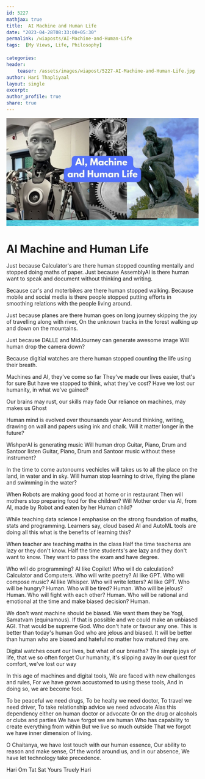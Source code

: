 ```yaml
---
id: 5227
mathjax: true
title:  AI Machine and Human Life  
date: "2023-04-28T08:33:00+05:30"
permalink: /wiaposts/AI-Machine-and-Human-Life
tags:  [My Views, Life, Philosophy] 

categories:
header:
    teaser: /assets/images/wiapost/5227-AI-Machine-and-Human-Life.jpg
author: Hari Thapliyaal
layout: single
excerpt:
author_profile: true
share: true
---
```


![AI Machine and Human Life](/assets/images/wiapost/5227-AI-Machine-and-Human-Life.jpg)

# AI Machine and Human Life

Just because Calculator's are there 
human stopped counting mentally 
and stopped doing maths of paper.
Just because AssemblyAI is there 
human want to speak and document 
without thinking and writing.

Because car's and moterbikes are there 
human stopped walking.
Because mobile and social media is there 
people stopped putting efforts 
in smoothing relations with the people living around.

Just because planes are there 
human goes on long journey 
skipping the joy of travelling along with river, 
On the unknown tracks in the forest
walking up and down on the mountains.

Just because DALLE and MidJourney can generate awesome image 
Will human drop the camera down?

Because digitial watches are there human 
stopped counting the life using their breath.

Machines and AI, they've come so far
They've made our lives easier, that's for sure
But have we stopped to think, what they've cost?
Have we lost our humanity, in what we've gained?

Our brains may rust, our skills may fade
Our reliance on machines, may makes us Ghost

Human mind is evolved over thounsands year
Around thinking, writing, drawing on wall 
and papers using ink and chalk.
Will it matter longer in the future?

WishperAI is generating music 
Will human drop Guitar, Piano, Drum and Santoor listen 
Guitar, Piano, Drum and Santoor music without these instrument?

In the time to come autonoums vechicles will takes us 
to all the place on the land, in water and in sky.
Will human stop learning to drive, 
flying the plane and swimming in the water?

When Robots are making good food at home or in restaurant 
Then will mothers stop preparing food for the children?
Will Mother order via AI, from AI, made by Robot 
and eaten by her Human child?

While teaching data science I emphasise 
on the strong foundation of maths, stats and programming.
Learners say, cloud based AI and AutoML tools are doing 
all this what is the benefits of learning this?

When teacher are teaching maths in the class
Half the time teachersa are lazy or they don't know.
Half the time students's are lazy and they don't want to know.
They want to pass the exam and have degree.

Who will do programming? AI like Copilet!
Who will do calculation? Calculator and Computers.
Who will write poetry? AI like GPT.
Who will compose music? AI like Whisper.
Who will write letters? AI like GPT.
Who will be hungry? Human.
Who will be tired? Human.
Who will be jelous? Human.
Who will fight with each other? Human.
Who will be rational and emotional at the time and make biased decision? Human.

We don't want machine should be biased.
We want them they be Yogi, Samatvam (equinamous).
If that is possible and we could make an unbiased AGI.
That would be supreme God. Who don't hate or favour any one.
This is better than today's human God who are jelous and biased.
It will be better than human 
who are biased and hateful no matter how matured they are.

Digital watches count our lives, but what of our breaths?
The simple joys of life, that we so often forget
Our humanity, it's slipping away
In our quest for comfort, we've lost our way

In this age of machines and digital tools,
We are faced with new challenges and rules,
For we have grown accustomed to using these tools,
And in doing so, we are become fool.

To be peaceful we need drugs,
To be healty we need doctor,
To travel we need driver,
To take relationship advice we need advocate
Alas this dependency either on human doctor or advocate 
Or on the drug or alcohols or clubs and parties
We have forgot we are human
Who has capability to create everything from within
But we live so much outside 
That we forgot we have inner dimension of living.

O Chaitanya, we have lost touch with our human essence,
Our ability to reason and make sense,
Of the world around us, and in our absence,
We have let technology take precedence.

Hari Om Tat Sat
Yours Truely Hari

